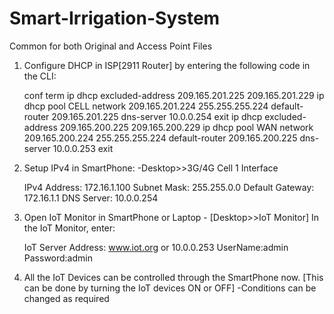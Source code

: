 # Smart-Irrigation-System
Common for both Original and Access Point Files

1. Configure DHCP in ISP[2911 Router] by entering the following code in the CLI:
	
	conf term
	ip dhcp excluded-address 209.165.201.225 209.165.201.229
	ip dhcp pool CELL
	network 209.165.201.224 255.255.255.224
	default-router 209.165.201.225
	dns-server 10.0.0.254
	exit
	ip dhcp excluded-address 209.165.200.225 209.165.200.229
	ip dhcp pool WAN
	network 209.165.200.224 255.255.255.224
	default-router 209.165.200.225
	dns-server 10.0.0.253
	exit
2. Setup IPv4 in SmartPhone:
	-Desktop>>3G/4G Cell 1 Interface
	
	IPv4 Address: 172.16.1.100
	Subnet Mask: 255.255.0.0
	Default Gateway: 172.16.1.1
	DNS Server: 10.0.0.254
3. Open IoT Monitor in SmartPhone or Laptop - [Desktop>>IoT Monitor]
	In the IoT Monitor, enter:

	IoT Server Address: www.iot.org or 10.0.0.253
	UserName:admin
	Password:admin
4. All the IoT Devices can be controlled through the SmartPhone now.
	[This can be done by turning the IoT devices ON or OFF]
	-Conditions can be changed as required
